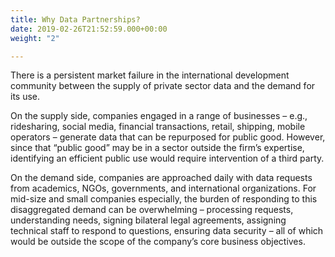 ```yaml
---
title: Why Data Partnerships?
date: 2019-02-26T21:52:59.000+00:00
weight: "2"

---
```

There is a persistent market failure in the international development community between the supply of private sector data and the demand for its use.

On the supply side, companies engaged in a range of businesses – e.g., ridesharing, social media, financial transactions, retail, shipping, mobile operators – generate data that can be repurposed for public good. However, since that “public good” may be in a sector outside the firm’s expertise, identifying an efficient public use would require intervention of a third party.

On the demand side, companies are approached daily with data requests from academics, NGOs, governments, and international organizations. For mid-size and small companies especially, the burden of responding to this disaggregated demand can be overwhelming – processing requests, understanding needs, signing bilateral legal agreements, assigning technical staff to respond to questions, ensuring data security – all of which would be outside the scope of the company’s core business objectives.